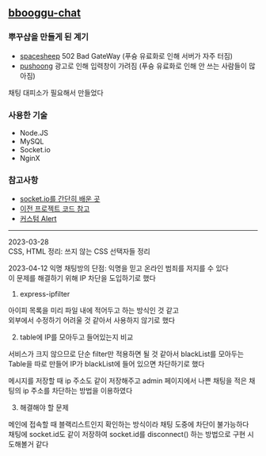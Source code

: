 ## [bbooggu-chat](https://bbooggu.shop)

### 뿌꾸샵을 만들게 된 계기

- [spacesheep](https://spacesheep.co.kr/) 502 Bad GateWay (푸슝 유료화로 인해 서버가 자주 터짐)
- [pushoong](https://pushoong.com/) 광고로 인해 입력창이 가려짐 (푸슝 유료화로 인해 안 쓰는 사람들이 많아짐)

채팅 대피소가 필요해서 만들었다

### 사용한 기술

- Node.JS
- MySQL
- Socket.io
- NginX

### 참고사항 
- [socket.io를 간단히 배운 곳](https://youtu.be/UoKoPP91Qx0)
- [이전 프로젝트 코드 참고](https://github.com/hs96wings/ontelier)
- [커스텀 Alert](https://sweetalert2.github.io/)
---

2023-03-28  
CSS, HTML 정리: 쓰지 않는 CSS 선택자들 정리

2023-04-12
익명 채팅방의 단점: 익명을 믿고 온라인 범죄를 저지를 수 있다  
이 문제를 해결하기 위해 IP 차단을 도입하기로 했다

1. express-ipfilter

아이피 목록을 미리 파일 내에 적어두고 하는 방식인 것 같고  
외부에서 수정하기 어려울 것 같아서 사용하지 않기로 했다

2. table에 IP를 모아두고 들어있는지 비교

서비스가 크지 않으므로 단순 filter만 적용하면 될 것 같아서 blackList를 모아두는 Table을 따로 만들어 IP가 blackList에 들어 있으면 차단하기로 했다

메시지를 저장할 때 ip 주소도 같이 저장해주고 admin 페이지에서 나쁜 채팅을 적은 채팅의 ip 주소를 차단하는 방법을 이용하였다

3. 해결해야 할 문제

메인에 접속할 때 블랙리스트인지 확인하는 방식이라 채팅 도중에 차단이 불가능하다  
채팅에 socket.id도 같이 저장하여 socket.id를 disconnect() 하는 방법으로 구현 시도해볼거 같다
